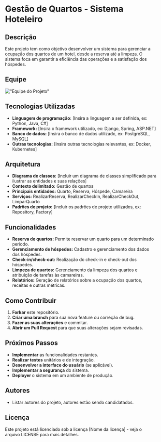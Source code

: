 # Gestão de Quartos - Sistema Hoteleiro

## Descrição

Este projeto tem como objetivo desenvolver um sistema para gerenciar a ocupação dos quartos de um hotel, desde a reserva até a limpeza. O sistema foca em garantir a eficiência das operações e a satisfação dos hóspedes.

## Equipe
!["Equipe do Projeto"](Team.png)

## Tecnologias Utilizadas

* **Linguagem de programação:** [Insira a linguagem a ser definida, ex: Python, Java, C#]
* **Framework:** [Insira o framework utilizado, ex: Django, Spring, ASP.NET]
* **Banco de dados:** [Insira o banco de dados utilizado, ex: PostgreSQL, MySQL]
* **Outras tecnologias:** [Insira outras tecnologias relevantes, ex: Docker, Kubernetes]

## Arquitetura

* **Diagrama de classes:** [Incluir um diagrama de classes simplificado para ilustrar as entidades e suas relações]
* **Contexto delimitado:** Gestão de quartos
* **Principais entidades:** Quarto, Reserva, Hóspede, Camareira
* **Serviços:** RealizarReserva, RealizarCheckIn, RealizarCheckOut, LimparQuarto
* **Padrões de projeto:** [Incluir os padrões de projeto utilizados, ex: Repository, Factory]

## Funcionalidades

* **Reserva de quartos:** Permite reservar um quarto para um determinado período.
* **Gerenciamento de hóspedes:** Cadastro e gerenciamento dos dados dos hóspedes.
* **Check-in/check-out:** Realização do check-in e check-out dos hóspedes.
* **Limpeza de quartos:** Gerenciamento da limpeza dos quartos e atribuição de tarefas às camareiras.
* **Relatórios:** Geração de relatórios sobre a ocupação dos quartos, receitas e outras métricas.

## Como Contribuir

1. **Forkar** este repositório.
2. **Criar uma branch** para sua nova feature ou correção de bug.
3. **Fazer as suas alterações** e commitar.
4. **Abrir um Pull Request** para que suas alterações sejam revisadas.

## Próximos Passos

* **Implementar** as funcionalidades restantes.
* **Realizar testes** unitários e de integração.
* **Desenvolver a interface do usuário** (se aplicável).
* **Implementar a segurança** do sistema.
* **Deployer** o sistema em um ambiente de produção.

## Autores

* Listar autores do projeto, autores estão sendo candidatados.

## Licença

Este projeto está licenciado sob a licença [Nome da licença] - veja o arquivo LICENSE para mais detalhes.
